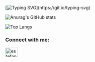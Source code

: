 [![Typing SVG](https://readme-typing-svg.herokuapp.com?font=IBM+Plex+Mono&color=1F86F7&size=30&center=true&vCenter=true&lines=Hey+There!+I'm+Fermin.)](https://git.io/typing-svg)

![Anurag's GitHub stats](https://github-readme-stats.vercel.app/api?username=FerminLasarte&show_icons=true&theme=cobalt)

![Top Langs](https://github-readme-stats.vercel.app/api/top-langs/?username=FerminLasarte&layout=compact&show_icons=true&theme=cobalt)

<h3 align="left">Connect with me:</h3>
<p align="left">
<a href="https://www.linkedin.com/in/fermin-lasarte-15873a203/" target="blank"><img align="center" src="https://raw.githubusercontent.com/rahuldkjain/github-profile-readme-generator/master/src/images/icons/Social/linked-in-alt.svg" alt="estefania-santana" height="30" width="40" /></a>
</p>
